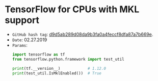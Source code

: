 # TensorFlow for CPUs with MKL support

- `GitHub hash tag`: [d9d5ab289d08da9b3fa0a4feccf8dfa87a7b669e](https://github.com/tensorflow/tensorflow/commit/d9d5ab289d08da9b3fa0a4feccf8dfa87a7b669e).
- `Date`: 02.27.2019
- `Params`:
  ```python
  import tensorflow as tf
  from tensorflow.python.framework import test_util

  print(tf.__version__)            # 1.12.0
  print(test_util.IsMklEnabled())  # True
  ```

